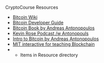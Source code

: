 CryptoCourse Resources

- [Bitcoin Wiki](https://en.bitcoin.it/wiki/Main_Page)
- [Bitcoin Developer Guide](https://bitcoin.org/en/developer-guide)
- [Bitcoin Book by Andreas Antonopoulos](https://github.com/bitcoinbook/bitcoinbook)
- [Kevin Rose Podcast /w Antonopouls](https://www.kevinrose.com/single-post/andreas-antonopolous)
- [Intro to Bitcoin by Andreas Antonopoulos](https://www.youtube.com/watch?v=qkxdys-Ek9U)
- [MIT interactive for teaching Blockchain](http://blockchain.mit.edu/how-blockchain-works)
- + Items in Resource directory